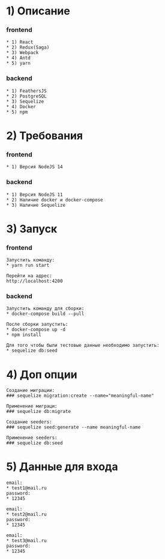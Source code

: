 # 1) Описание

### frontend
    * 1) React
    * 2) Redux(Saga)
    * 3) Webpack
    * 4) Antd
    * 5) yarn

### backend
    * 1) FeathersJS
    * 2) PostgreSQL
    * 3) Sequelize
    * 4) Docker
    * 5) npm

# 2) Требования

### frontend
    * 1) Версия NodeJS 14

### backend
    * 1) Версия NodeJS 11
    * 2) Наличие docker и docker-compose
    * 3) Наличие Sequelize

# 3) Запуск

### frontend
    Запустить команду:
    * yarn run start
    
    Перейти на адрес:
    http://localhost:4200

### backend
    Запустить команду для сборки:
    * docker-compose build --pull

    После сборки запустить:
    * docker-compose up -d
    * npm install

    Для того чтобы были тестовые данные необходимо запустить:
    * sequelize db:seed


# 4) Доп опции

    Создание миграции:
    ### sequelize migration:create --name="meaningful-name"

    Применение миграци:
    ### sequelize db:migrate

    Создание seeders:
    ### sequelize seed:generate --name meaningful-name

    Применение seeders:
    ### sequelize db:seed

# 5) Данные для входа

    email:
    * test1@mail.ru
    password:
    * 12345

    email:
    * test2@mail.ru
    password:
    * 12345

    email:
    * test3@mail.ru
    password:
    * 12345
